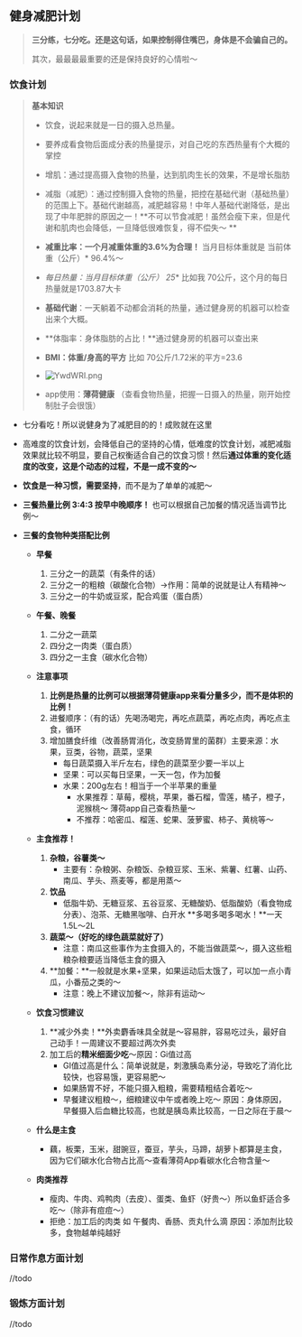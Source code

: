 ## 健身减肥计划

> **三分练，七分吃。还是这句话，如果控制得住嘴巴，身体是不会骗自己的。**
>
> 其次，最最最最重要的还是保持良好的心情啦～

### 饮食计划

> **基本知识**
>
> - 饮食，说起来就是一日的摄入总热量。
>
> - 要养成看食物后面成分表的热量提示，对自己吃的东西热量有个大概的掌控
>
> - 增肌：通过提高摄入食物的热量，达到肌肉生长的效果，不是增长脂肪
>
> - 减脂（减肥）：通过控制摄入食物的热量，把控在基础代谢（基础热量）的范围上下。基础代谢越高，减肥越容易！中年人基础代谢降低，是出现了中年肥胖的原因之一！**不可以节食减肥！虽然会瘦下来，但是代谢和肌肉也会降低，一旦降低很难恢复，得不偿失～ **
>
> - **减重比率：一个月减重体重的3.6%为合理！** 当月目标体重就是 当前体重（公斤）* 96.4%～
>
> - **每日热量：当月目标体重（公斤）* 25**  比如我 70公斤，这个月的每日热量就是1703.87大卡
>
> - **基础代谢**：一天躺着不动都会消耗的热量，通过健身房的机器可以检查出来个大概。
> - **体脂率：身体脂肪的占比！**通过健身房的机器可以查出来
> - **BMI：体重/身高的平方** 比如 70公斤/1.72米的平方=23.6 
> -  ![YwdWRI.png](https://s1.ax1x.com/2020/05/13/YwdWRI.png)
>
> - app使用：**薄荷健康** （查看食物热量，把握一日摄入的热量，刚开始控制肚子会很饿）

- 七分看吃！所以说健身为了减肥目的的！成败就在这里

- 高难度的饮食计划，会降低自己的坚持的心情，低难度的饮食计划，减肥减脂效果就比较不明显，要自己权衡适合自己的饮食习惯！然后**通过体重的变化适度的改变，这是个动态的过程，不是一成不变的～**

- **饮食是一种习惯，需要坚持**，而不是为了单单的减肥～

- **三餐热量比例  3:4:3 按早中晚顺序！** 也可以根据自己加餐的情况适当调节比例～

- **三餐的食物种类搭配比例**

  - **早餐**
    1. 三分之一的蔬菜（有条件的话）
    2. 三分之一的粗粮（碳酸化合物）->作用：简单的说就是让人有精神～
    3. 三分之一的牛奶或豆浆，配合鸡蛋（蛋白质）
  - **午餐、晚餐**
    1. 二分之一蔬菜
    2. 四分之一肉类（蛋白质）
    3. 四分之一主食（碳水化合物）

  - **注意事项**
    1. **比例是热量的比例可以根据薄荷健康app来看分量多少，而不是体积的比例！**
    2. 进餐顺序：（有的话）先喝汤喝完，再吃点蔬菜，再吃点肉，再吃点主食，循环
    3. 增加膳食纤维（改善肠胃消化，改变肠胃里的菌群）主要来源：水果，豆类，谷物，蔬菜，坚果
       - 每日蔬菜摄入半斤左右，绿色的蔬菜至少要一半以上
       - 坚果：可以买每日坚果，一天一包，作为加餐
       - 水果：200g左右！相当于一个半苹果的重量
         - 水果推荐：草莓，樱桃，苹果，番石榴，雪莲，橘子，橙子，泥猴桃～ 薄荷app自己查看热量～
         - 不推荐：哈密瓜、榴莲、蛇果、菠萝蜜、柿子、黄桃等～
  - **主食推荐！**
    1. **杂粮，谷薯类～**
       - 主要有：杂粮粥、杂粮饭、杂粮豆浆、玉米、紫薯、红薯、山药、南瓜、芋头、燕麦等，都是用蒸～
    2. **饮品**
       - 低脂牛奶、无糖豆浆、五谷豆浆、无糖酸奶、低脂酸奶（看食物成分表）、泡茶、无糖黑咖啡、白开水
         **多喝多喝多喝水！**一天1.5L～2L
    3. **蔬菜～（好吃的绿色蔬菜就好了）**
       - 注意：南瓜这些事作为主食摄入的，不能当做蔬菜～，摄入这些粗粮杂粮要适当降低主食的摄入
    4. **加餐：**一般就是水果+坚果，如果运动后太饿了，可以加一点小青瓜，小番茄之类的～
       - 注意：晚上不建议加餐～，除非有运动～
  - **饮食习惯建议**
    1. **减少外卖！**外卖麝香味具全就是～容易胖，容易吃过头，最好自己动手！一周建议不要超过两次外卖
    2. 加工后的**精米细面少吃**～原因：Gi值过高
       - GI值过高是什么：简单说就是，刺激胰岛素分泌，导致吃了消化比较快，也容易饿，更容易肥～
       - 如果肠胃不好，不能只摄入粗粮，需要精粗结合着吃～
       - 早餐建议粗粮～，细粮建议中午或者晚上吃～ 原因：身体原因，早餐摄入后血糖比较高，也就是胰岛素比较高，一日之际在于晨～
  - **什么是主食**
    - 藕，板栗，玉米，甜豌豆，蚕豆，芋头，马蹄，胡萝卜都算是主食，因为它们碳水化合物占比高～查看薄荷App看碳水化合物含量～
  - **肉类推荐**
    - 瘦肉、牛肉、鸡鸭肉（去皮）、蛋类、鱼虾（好贵～）所以鱼虾适合多吃～（除非有痘痘～）
    - 拒绝：加工后的肉类 如 午餐肉、香肠、贡丸什么滴 原因：添加剂比较多，食物越单纯越好

### 日常作息方面计划

//todo

### 锻炼方面计划

//todo



